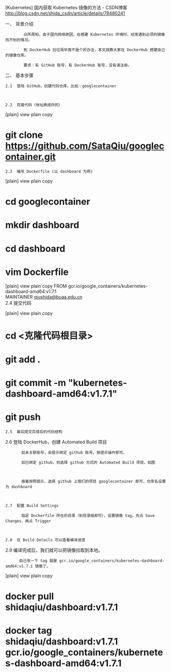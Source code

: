 [Kubernetes] 国内获取 Kubernetes 镜像的方法 - CSDN博客 http://blog.csdn.net/shida_csdn/article/details/78480241

一、  背景介绍

            众所周知，由于国内网络原因，在搭建 Kubernetes 环境时，经常遇到必须的镜像找不到的情况。

            到 DockerHub 捡垃圾毕竟不是个好办法，本文就教大家在 DockerHub 搭建自己的镜像仓库。

            要求：有 GitHub 账号，有 DockerHub 账号，没有请注册。

二、  基本步骤

    2.1  登陆 GitHub，创建代码仓库，比如：googlecontainer

     

    2.2  克隆代码（地址换成你的）

[plain] view plain copy
# git clone https://github.com/SataQiu/googlecontainer.git  
    2.3  编写 Dockerfile (以 dashboard 为例)

[plain] view plain copy
# cd googlecontainer  
# mkdir dashboard  
# cd dashboard  
# vim Dockerfile  
[plain] view plain copy
FROM gcr.io/google_containers/kubernetes-dashboard-amd64:v1.7.1  
MAINTAINER qiushida@buaa.edu.cn  
   2.4  提交代码

[plain] view plain copy
# cd <克隆代码根目录>  
# git add .  
# git commit -m "kubernetes-dashboard-amd64:v1.7.1"  
# git push  
        

    2.5  最后提交完成后的代码结构

        

   2.6  登陆 DockerHub，创建 Automated Build 项目

           如未关联账号，会提示绑定 github 账号，按提示操作即可。

           如已绑定 github，则选择 github 方式的 Automated Build 项目，如图

        

           接着按照提示，选择 github 上我们的项目 googlecontainer 即可，仓库名设置为 dashboard

          

    2.7  配置 Build Settings

           指定 Dockerfile 所在的目录（到目录级即可），设置镜像 tag，先点 Save Changes，再点 Trigger

         

    2.8  在 Build Details 可以查看编译进度

           

   2.9  编译完成后，我们就可以把镜像拉取到本地。

          自己改一下 tag 就是 gcr.io/google_containers/kubernetes-dashboard-amd64:v1.7.1 镜像了。

[plain] view plain copy
# docker pull shidaqiu/dashboard:v1.7.1  
# docker tag shidaqiu/dashboard:v1.7.1 gcr.io/google_containers/kubernetes-dashboard-amd64:v1.7.1  
          